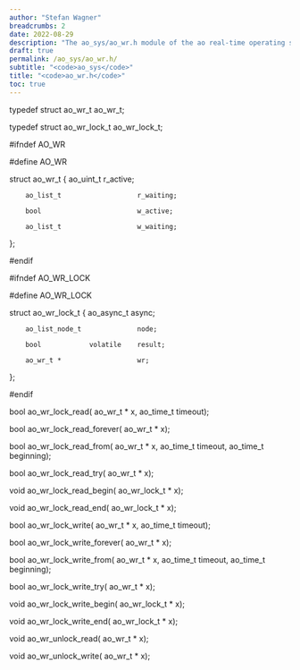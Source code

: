 ```yaml
---
author: "Stefan Wagner"
breadcrumbs: 2
date: 2022-08-29
description: "The ao_sys/ao_wr.h module of the ao real-time operating system."
draft: true
permalink: /ao_sys/ao_wr.h/ 
subtitle: "<code>ao_sys</code>"
title: "<code>ao_wr.h</code>"
toc: true
---
```


typedef struct  ao_wr_t             ao_wr_t;

typedef struct  ao_wr_lock_t        ao_wr_lock_t;

#ifndef AO_WR

#define AO_WR

struct  ao_wr_t
{
        ao_uint_t                   r_active;

        ao_list_t                   r_waiting;

        bool                        w_active;

        ao_list_t                   w_waiting;
};

#endif

#ifndef AO_WR_LOCK

#define AO_WR_LOCK

struct  ao_wr_lock_t
{
        ao_async_t                  async;

        ao_list_node_t              node;

        bool            volatile    result;

        ao_wr_t *                   wr;
};

#endif

bool    ao_wr_lock_read(            ao_wr_t * x, ao_time_t timeout);

bool    ao_wr_lock_read_forever(    ao_wr_t * x);

bool    ao_wr_lock_read_from(       ao_wr_t * x, ao_time_t timeout, ao_time_t beginning);

bool    ao_wr_lock_read_try(        ao_wr_t * x);

void    ao_wr_lock_read_begin(      ao_wr_lock_t * x);

void    ao_wr_lock_read_end(        ao_wr_lock_t * x);

bool    ao_wr_lock_write(           ao_wr_t * x, ao_time_t timeout);

bool    ao_wr_lock_write_forever(   ao_wr_t * x);

bool    ao_wr_lock_write_from(      ao_wr_t * x, ao_time_t timeout, ao_time_t beginning);

bool    ao_wr_lock_write_try(       ao_wr_t * x);

void    ao_wr_lock_write_begin(     ao_wr_lock_t * x);

void    ao_wr_lock_write_end(       ao_wr_lock_t * x);

void    ao_wr_unlock_read(          ao_wr_t * x);

void    ao_wr_unlock_write(         ao_wr_t * x);

